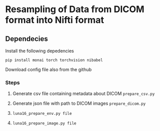 # Resampling of Data from DICOM format into Nifti format

## Dependecies

Install the following depedencies

`pip install monai torch torchvision nibabel`

Download config file also from the github

### Steps

1. Generate csv file containing metadata about DICOM
   `prepare_csv.py`

2. Generate json file with path to DICOM images
   `prepare_dicom.py`

3. `luna16_prepare_env.py file`

4. `luna16_prepare_image.py file`
